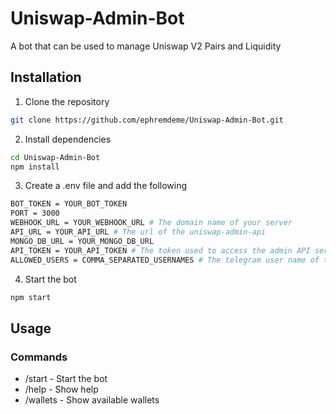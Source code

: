 # Uniswap-Admin-Bot
A bot that can be used to manage Uniswap V2 Pairs and Liquidity

## Installation
1. Clone the repository
```bash
git clone https://github.com/ephremdeme/Uniswap-Admin-Bot.git
```
2. Install dependencies
```bash
cd Uniswap-Admin-Bot
npm install
```
3. Create a .env file and add the following
```bash
BOT_TOKEN = YOUR_BOT_TOKEN
PORT = 3000
WEBHOOK_URL = YOUR_WEBHOOK_URL # The domain name of your server
API_URL = YOUR_API_URL # The url of the uniswap-admin-api
MONGO_DB_URL = YOUR_MONGO_DB_URL
API_TOKEN = YOUR_API_TOKEN # The token used to access the admin API server
ALLOWED_USERS = COMMA_SEPARATED_USERNAMES # The telegram user name of the users allowed to use the bot
```
4. Start the bot
```bash
npm start
```
## Usage

### Commands
- /start - Start the bot
- /help - Show help
- /wallets - Show available wallets
